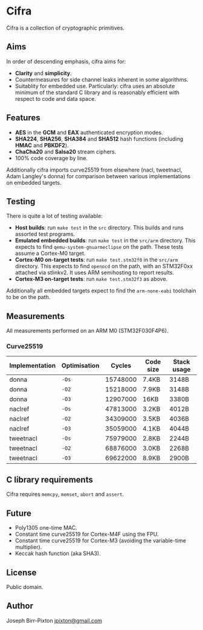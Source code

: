 # Cifra
Cifra is a collection of cryptographic primitives.

## Aims
In order of descending emphasis, cifra aims for:

* **Clarity** and **simplicity**.
* Countermeasures for side channel leaks inherent in some
  algorithms.
* Suitablity for embedded use.  Particularly: cifra uses an
  absolute minimum of the standard C library and is reasonably
  efficient with respect to code and data space.

## Features
* **AES** in the **GCM** and **EAX** authenticated encryption modes.
* **SHA224**, **SHA256**, **SHA384** and **SHA512** hash functions (including **HMAC** and **PBKDF2**).
* **ChaCha20** and **Salsa20** stream ciphers.
* 100% code coverage by line.

Additionally cifra imports curve25519 from elsewhere (nacl, tweetnacl,
Adam Langley's donna) for comparison between various implementations
on embedded targets.

## Testing
There is quite a lot of testing available:

* **Host builds**: run `make test` in the `src` directory.  This builds and
  runs assorted test programs.
* **Emulated embedded builds**: run `make test` in the `src/arm` directory.  This
  expects to find `qemu-system-gnuarmeclipse` on the path.  These tests assume
  a Cortex-M0 target.
* **Cortex-M0 on-target tests**: run `make test.stm32f0` in the `src/arm` directory.
  This expects to find `openocd` on the path, with an STM32F0xx attached via
  stlinkv2.  It uses ARM semihosting to report results.
* **Cortex-M3 on-target tests**: run `make test.stm32f3` as above.

Additionally all embedded targets expect to find the `arm-none-eabi` toolchain
to be on the path.

## Measurements
All measurements performed on an ARM M0 (STM32F030F4P6).

### Curve25519
Implementation | Optimisation | Cycles      | Code size | Stack usage
-------------- | ------------ | ----------- | --------- | -----------
donna          | `-Os`        | 15748000    | 7.4KB     | 3148B
donna          | `-O2`        | 15218000    | 7.9KB     | 3148B
donna          | `-O3`        | 12907000    | 16KB      | 3380B
naclref        | `-Os`        | 47813000    | 3.2KB     | 4012B
naclref        | `-O2`        | 34309000    | 3.5KB     | 4036B
naclref        | `-O3`        | 35059000    | 4.1KB     | 4044B
tweetnacl      | `-Os`        | 75979000    | 2.8KB     | 2244B
tweetnacl      | `-O2`        | 68876000    | 3.0KB     | 2268B
tweetnacl      | `-O3`        | 69622000    | 8.9KB     | 2900B

## C library requirements
Cifra requires `memcpy`, `memset`, `abort` and `assert`.

## Future
* Poly1305 one-time MAC.
* Constant time curve25519 for Cortex-M4F using the FPU.
* Constant time curve25519 for Cortex-M3 (avoiding the variable-time multiplier).
* Keccak hash function (aka SHA3).

## License
Public domain.

## Author
Joseph Birr-Pixton <jpixton@gmail.com>
